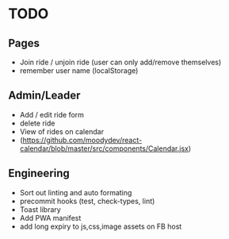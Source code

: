 # TODO

## Pages

- Join ride / unjoin ride (user can only add/remove themselves)
- remember user name (localStorage)

## Admin/Leader

- Add / edit ride form
- delete ride
- View of rides on calendar
- (https://github.com/moodydev/react-calendar/blob/master/src/components/Calendar.jsx)

## Engineering

- Sort out linting and auto formating
- precommit hooks (test, check-types, lint)
- Toast library
- Add PWA manifest
- add long expiry to js,css,image assets on FB host
